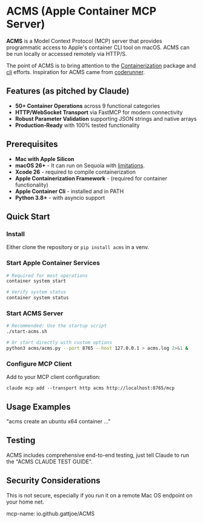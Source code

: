 # ACMS (Apple Container MCP Server)

**ACMS** is a Model Context Protocol (MCP) server that provides programmatic access to Apple's container CLI tool on macOS. ACMS can be run locally or accessed remotely via HTTP/S.

The point of ACMS is to bring attention to the [Containerization](https://github.com/apple/containerization) package and [cli](https://github.com/apple/container) efforts. Inspiration for ACMS came from [coderunner](https://github.com/instavm/coderunner).

## Features (as pitched by Claude)

- **50+ Container Operations** across 9 functional categories
- **HTTP/WebSocket Transport** via FastMCP for modern connectivity
- **Robust Parameter Validation** supporting JSON strings and native arrays
- **Production-Ready** with 100% tested functionality

## Prerequisites

- **Mac with Apple Silicon**
- **macOS 26+** - It can run on Sequoia with [limitations](https://github.com/apple/container/blob/main/docs/technical-overview.md#macos-15-limitations).
- **Xcode 26** - required to compile containerization
- **Apple Containerization Framework** - (required for container functionality)
- **Apple Container Cli** - installed and in PATH
- **Python 3.8+** - with asyncio support

## Quick Start

### Install

Either clone the repository or `pip install acms` in a venv.

### Start Apple Container Services
```bash
# Required for most operations
container system start

# Verify system status
container system status
```

### Start ACMS Server
```bash
# Recommended: Use the startup script
./start-acms.sh

# Or start directly with custom options
python3 acms/acms.py --port 8765 --host 127.0.0.1 > acms.log 2>&1 &
```

### Configure MCP Client
Add to your MCP client configuration:

```
claude mcp add --transport http acms http://localhost:8765/mcp
```

## Usage Examples

"acms create an ubuntu x64 container ..."

## Testing

ACMS includes comprehensive end-to-end testing, just tell Claude to run the "ACMS CLAUDE TEST GUIDE".

## Security Considerations

This is not secure, especially if you run it on a remote Mac OS endpoint on your home net.

mcp-name: io.github.gattjoe/ACMS
